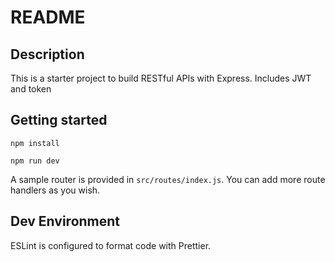 # README

## Description

This is a starter project to build RESTful APIs with Express. Includes JWT and token

## Getting started

```shell
npm install

npm run dev
```

A sample router is provided in `src/routes/index.js`. You can add more route handlers as you wish.

## Dev Environment

ESLint is configured to format code with Prettier.
